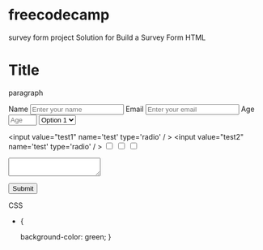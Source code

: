 # freecodecamp
survey form project 
Solution for Build a Survey Form
HTML
<!DOCTYPE html>
<head>
  <link rel="stylesheet" href="style.css">
</head>
<body>
  <h1 id="title">Title</h1>
  <p id="description">paragraph</p>
  <form id="survey-form">
    <label id="name-label">Name
<input placeholder="Enter your name" required id="name" type="text"></input>
</label>
    <label id="email-label">Email
 <input placeholder="Enter your email" required id="email" type="email"></input>
 </label>
 <label id="number-label">Age
<input placeholder="Age" id="number" type='number' min="0" max="10"></input>
</label>

<select id="dropdown">
  <option>Option 1</option>
  <option>Option 2</option>
</select>


  <input value="test1" name='test' type='radio' /                >
  <input value="test2" name='test' type='radio' /                >
<input type="checkbox" value="checkbox1"/>
<input type="checkbox" value="checkbox2"/>
<input type="checkbox" value="checkbox3"/>

<textarea type="textarea"></textarea>

<button id="submit">Submit</button>

  </form>
</body>


CSS
* {

  background-color: green;
}
